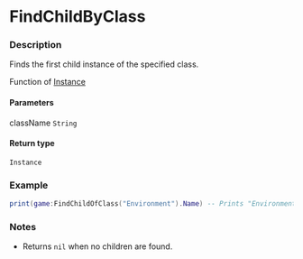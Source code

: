 # FindChildByClass
### Description
Finds the first child instance of the specified class.

Function of [Instance](/classes/Instance/)

#### Parameters
className `String`

#### Return type
`Instance`

### Example
```lua
print(game:FindChildOfClass("Environment").Name) -- Prints "Environment"
```

### Notes
- Returns `nil` when no children are found.
